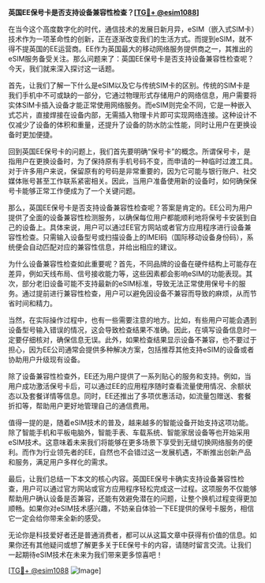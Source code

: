 **英国EE保号卡是否支持设备兼容性检查？[[TG💪+ @esim1088](https://t.me/s/esim1088)]**

在当今这个高度数字化的时代，通信技术的发展日新月异，eSIM（嵌入式SIM卡）技术作为一项革命性的创新，正在逐渐改变我们的生活方式。而提到eSIM，就不得不提英国的EE运营商。EE作为英国最大的移动网络服务提供商之一，其推出的eSIM服务备受关注。那么问题来了：英国EE保号卡是否支持设备兼容性检查呢？今天，我们就来深入探讨这一话题。

首先，让我们了解一下什么是eSIM以及它与传统SIM卡的区别。传统的SIM卡是我们手机中不可或缺的一部分，它通过物理形式存储用户的网络信息，用户需要将实体SIM卡插入设备才能正常使用网络服务。而eSIM则完全不同，它是一种嵌入式芯片，直接焊接在设备内部，无需插入物理卡片即可实现网络连接。这种设计不仅减少了设备的体积和重量，还提升了设备的防水防尘性能，同时让用户在更换设备时更加便捷。

回到英国EE保号卡的问题上，我们首先要明确“保号卡”的概念。所谓保号卡，是指用户在更换设备时，为了保持原有手机号码不变，而申请的一种临时过渡工具。对于许多用户来说，保留原有的号码是非常重要的，因为它可能与银行账户、社交媒体账号甚至工作联系紧密相关。因此，当用户准备使用新的设备时，如何确保保号卡能够正常工作便成为了一个关键问题。

那么，英国EE保号卡是否支持设备兼容性检查呢？答案是肯定的。EE公司为用户提供了全面的设备兼容性检测服务，以确保每位用户都能顺利地将保号卡安装到自己的设备上。具体来说，用户可以通过EE官方网站或者官方应用程序进行设备兼容性检查。只需输入设备型号或扫描设备上的IMEI码（国际移动设备身份码），系统便会自动匹配对应的兼容性信息，并给出相应的建议。

为什么设备兼容性检查如此重要呢？首先，不同品牌的设备在硬件结构上可能存在差异，例如天线布局、信号接收能力等，这些因素都会影响eSIM的功能表现。其次，部分老旧设备可能不支持最新的eSIM标准，导致无法正常使用保号卡的服务。通过提前进行兼容性检查，用户可以避免因设备不兼容而导致的麻烦，从而节省时间和精力。

当然，在实际操作过程中，也有一些需要注意的地方。比如，有些用户可能会遇到设备型号输入错误的情况，这会导致检查结果不准确。因此，在填写设备信息时一定要仔细核对，确保信息无误。此外，如果检查结果显示设备不兼容，也不要过于担心，因为EE公司通常会提供多种解决方案，包括推荐其他支持eSIM的设备或者协助用户升级现有设备。

除了设备兼容性检查外，EE还为用户提供了一系列贴心的服务和支持。例如，当用户成功激活保号卡后，可以通过EE的应用程序随时查看流量使用情况、余额状态以及套餐详情等信息。同时，EE还推出了多项优惠活动，如流量包赠送、套餐折扣等，帮助用户更好地管理自己的通信费用。

值得一提的是，随着eSIM技术的普及，越来越多的智能设备开始支持这项功能。除了智能手机和平板电脑外，智能手表、车载系统、智能家居设备等也开始采用eSIM技术。这意味着未来我们将能够在更多场景下享受到无缝切换网络服务的便利。而作为行业领先者的EE，自然也不会错过这一发展机遇，不断推出创新产品和服务，满足用户多样化的需求。

最后，让我们总结一下本文的核心内容。英国EE保号卡确实支持设备兼容性检查，用户可以通过官方网站或官方应用程序轻松完成这一过程。这项服务不仅能够帮助用户确认设备是否兼容，还能有效避免潜在的问题，让整个换机过程变得更加顺畅。如果你对eSIM技术感兴趣，不妨亲自体验一下EE提供的保号卡服务，相信它一定会给你带来全新的感受。

无论你是科技爱好者还是普通消费者，都可以从这篇文章中获得有价值的信息。如果你还有其他疑问或想了解更多关于EE保号卡的内容，请随时留言交流。让我们一起期待eSIM技术在未来为我们带来更多惊喜吧！

[[TG💪+ @esim1088](https://t.me/s/esim1088) ![Image](https://i.postimg.cc/4NQfJmqS/Snipaste-2025-05-13-00-14-12.png)]